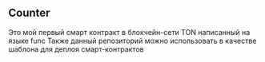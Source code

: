 ## Counter

Это мой первый смарт контракт в блокчейн-сети TON написанный на языке func
Также данный репозиторий можно использовать в качестве шаблона для деплоя смарт-контрактов

